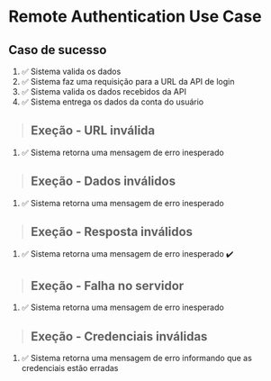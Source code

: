 # Remote Authentication Use Case

## Caso de sucesso
1. :white_check_mark: Sistema valida os dados
2. :white_check_mark: Sistema faz uma requisição para a URL da API de login
3. :white_check_mark: Sistema valida os dados recebidos da API
4. :white_check_mark: Sistema entrega os dados da conta do usuário



> ## Exeção - URL inválida
1. :white_check_mark: Sistema retorna uma mensagem de erro inesperado

>## Exeção - Dados inválidos
1. :white_check_mark: Sistema retorna uma mensagem de erro inesperado

>## Exeção - Resposta inválidos
1. :white_check_mark: Sistema retorna uma mensagem de erro inesperado ✔️

>## Exeção - Falha no servidor
1. :white_check_mark: Sistema retorna uma mensagem de erro inesperado

>## Exeção - Credenciais inválidas
1. :white_check_mark: Sistema retorna uma mensagem de erro informando que as credenciais estão erradas
